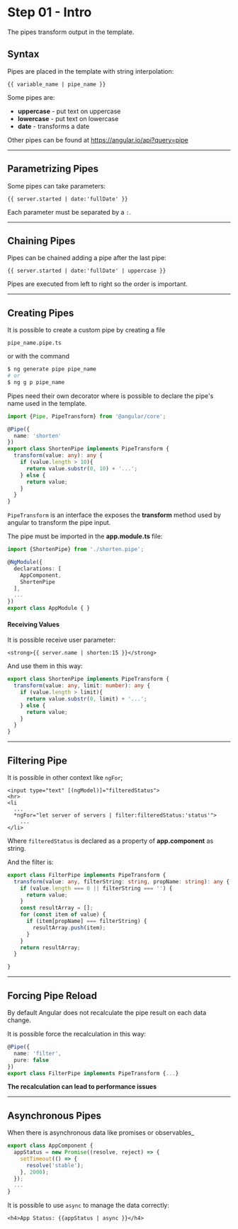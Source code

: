 # Step 01 - Intro


The pipes transform output in the template.

## Syntax

Pipes are placed in the template with string interpolation:

```angular2html
{{ variable_name | pipe_name }}
```

Some pipes are:
- **uppercase** - put text on uppercase
- **lowercase** - put text on lowercase
- **date** - transforms a date

Other pipes can be found at https://angular.io/api?query=pipe

---

## Parametrizing Pipes

Some pipes can take parameters:

```angular2html
{{ server.started | date:'fullDate' }}
```
Each parameter must be separated by a `:`.


---

## Chaining Pipes

Pipes can be chained adding a pipe after the last pipe:

```angular2html
{{ server.started | date:'fullDate' | uppercase }}
```
Pipes are executed from left to right so the order is important.

---

## Creating Pipes

It is possible to create a custom pipe by creating a file

`pipe_name.pipe.ts`

or with the command

```bash
$ ng generate pipe pipe_name
# or
$ ng g p pipe_name
```

Pipes need their own decorator where is possible to declare the pipe's name used in the template.

```typescript
import {Pipe, PipeTransform} from '@angular/core';

@Pipe({
  name: 'shorten'
})
export class ShortenPipe implements PipeTransform {
  transform(value: any): any {
    if (value.length > 10){
      return value.substr(0, 10) + '...';
    } else {
      return value;
    }
  }
}
```

`PipeTransform` is an interface the exposes the **transform** method used by angular to transform the pipe input.

The pipe must be imported in the **app.module.ts** file:

```typescript
import {ShortenPipe} from './shorten.pipe';

@NgModule({
  declarations: [
    AppComponent,
    ShortenPipe
  ],
  ...
})
export class AppModule { }
```

#### Receiving Values

It is possible receive user parameter:

```angular2html
<strong>{{ server.name | shorten:15 }}</strong>
```

And use them in this way:

```typescript
export class ShortenPipe implements PipeTransform {
  transform(value: any, limit: number): any {
    if (value.length > limit){
      return value.substr(0, limit) + '...';
    } else {
      return value;
    }
  }
}
```

---

## Filtering Pipe

It is possible in other context like `ngFor`;

```angular2html
<input type="text" [(ngModel)]="filteredStatus">
<hr>
<li
  ...
  *ngFor="let server of servers | filter:filteredStatus:'status'">
    ...
</li>
```

Where `filteredStatus` is declared as a property of **app.component** as string.

And the filter is:

```typescript
export class FilterPipe implements PipeTransform {
  transform(value: any, filterString: string, propName: string): any {
    if (value.length === 0 || filterString === '') {
      return value;
    }
    const resultArray = [];
    for (const item of value) {
      if (item[propName] === filterString) {
        resultArray.push(item);
      }
    }
    return resultArray;
  }

}
```
---

## Forcing Pipe Reload

By default Angular does not recalculate the pipe result on each data change.

It is possible force the recalculation in this way:

```typescript
@Pipe({
  name: 'filter',
  pure: false
})
export class FilterPipe implements PipeTransform {...}
```

**The recalculation can lead to performance issues**

---

## Asynchronous Pipes

When there is asynchronous data like promises or observables_

```typescript
export class AppComponent {
  appStatus = new Promise((resolve, reject) => {
    setTimeout(() => {
      resolve('stable');
    }, 2000);
  });
  ...
}
```
It is possible to use `async` to manage the data correctly:

```angular2html
<h4>App Status: {{appStatus | async }}</h4>
```



